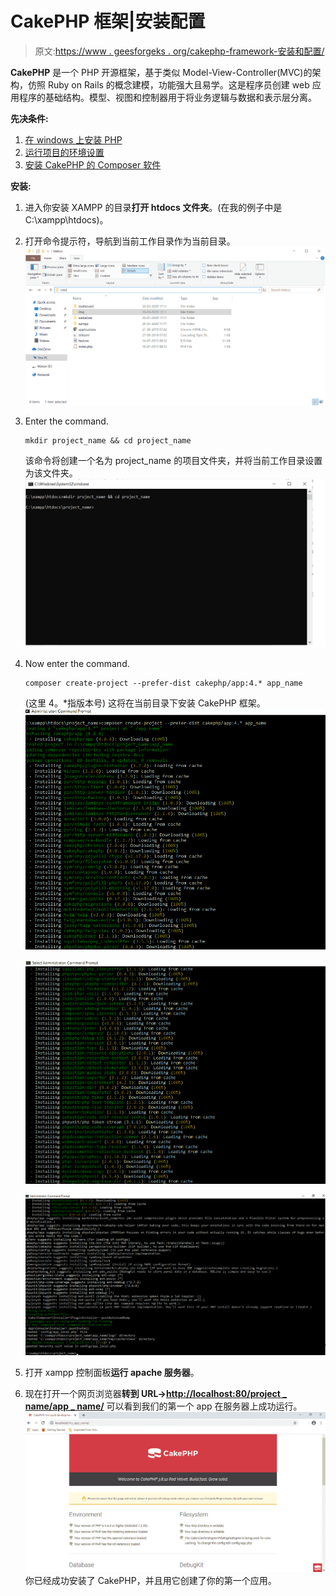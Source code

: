 # CakePHP 框架|安装配置

> 原文:[https://www . geesforgeks . org/cakephp-framework-安装和配置/](https://www.geeksforgeeks.org/cakephp-framework-installation-and-configuration/)

**CakePHP** 是一个 PHP 开源框架，基于类似 Model-View-Controller(MVC)的架构，仿照 Ruby on Rails 的概念建模，功能强大且易学。这是程序员创建 web 应用程序的基础结构。模型、视图和控制器用于将业务逻辑与数据和表示层分离。

**先决条件:**

1.  [在 windows 上安装 PHP](https://www.geeksforgeeks.org/how-to-execute-php-code-using-command-line/)
2.  [运行项目的环境设置](https://www.geeksforgeeks.org/how-to-set-php-development-environment-in-windows/)
3.  [安装 CakePHP 的 Composer 软件](https://getcomposer.org/download/)

**安装:**

1.  进入你安装 XAMPP 的目录**打开 htdocs 文件夹**。(在我的例子中是 C:\xampp\htdocs)。
2.  打开命令提示符，导航到当前工作目录作为当前目录。
    ![](img/705bdfe55315e65634c2549e76e75168.png)
3.  Enter the command.

    ```
    mkdir project_name && cd project_name
    ```

    该命令将创建一个名为 project_name 的项目文件夹，并将当前工作目录设置为该文件夹。
    ![](img/5e1c373ec7fe17737b6281491e72f257.png)

4.  Now enter the command.

    ```
    composer create-project --prefer-dist cakephp/app:4.* app_name
    ```

    (这里 4。*指版本号)
    这将在当前目录下安装 CakePHP 框架。
    ![install-cakephp3](img/3383224a6cbb03fa12d17540f5461269.png)

    ![install-cakephp2](img/66b4c9600834c0284cc571796a36196a.png)

    ![install-cakephp1](img/c73db0f9574afa77f59783520d87faae.png)

5.  打开 xampp 控制面板**运行 apache 服务器**。
6.  现在打开一个网页浏览器**转到 URL->[http://localhost:80/project _ name/app _ name/](http://localhost:80/project_name/app_name/)**
    可以看到我们的第一个 app 在服务器上成功运行。
    ![installed-CakePHP](img/cdd170586a04c869e00c5e1d3f59e69b.png)
    你已经成功安装了 CakePHP，并且用它创建了你的第一个应用。